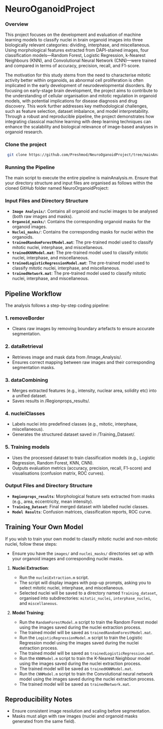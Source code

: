 # NeuroOganoidProject


### Overview
This project focuses on the development and evaluation of machine learning models to classify nuclei in brain organoid images into three biologically relevant categories: dividing, interphase, and miscellaneous. Using morphological features extracted from DAPI-stained images, four classification models—Random Forest, Logistic Regression, k-Nearest Neighbours (KNN), and Convolutional Neural Network (CNN)—were trained and compared in terms of accuracy, precision, recall, and F1-score.

The motivation for this study stems from the need to characterise mitotic activity better within organoids, as abnormal cell proliferation is often implicated in the early development of neurodevelopmental disorders. By focusing on early-stage brain development, the project aims to contribute to the understanding of cellular organisation and mitotic regulation in organoid models, with potential implications for disease diagnosis and drug discovery.
This work further addresses key methodological challenges, such as feature selection, dataset imbalance, and model interpretability. Through a robust and reproducible pipeline, the project demonstrates how integrating classical machine learning with deep learning techniques can enhance the scalability and biological relevance of image-based analyses in organoid research.



### Clone the project
```bash
 git clone https://github.com/Preshmod/NeuroOganoidProject/tree/mainAnalysis
```
 
### Running the Pipeline
The main script to execute the entire pipeline is mainAnalysis.m. Ensure that your directory structure and input files are organised as follows within the cloned GitHub folder named NeuroOrganoidProject:


### Input Files and Directory Structure
- **`Image Analysis/`**: Contains all organoid and nuclei images to be analysed (both raw images and masks).
- **`Organoid_masks/`**: Contains the corresponding organoid masks for the organoid images.
- **`Nuclei_masks/`**: Contains the corresponding masks for nuclei within the organoids.
- **`trainedRandomForestModel.mat`**: The pre-trained model used to classify mitotic nuclei, interphase, and miscellaneous.
- **`trainedKNNModel.mat`**: The pre-trained model used to classify mitotic nuclei, interphase, and miscellaneous.
- **`trainedLogisticRegressionModel.mat`**: The pre-trained model used to classify mitotic nuclei, interphase, and miscellaneous.
- **`trainedNetwork.mat`**: The pre-trained model used to classify mitotic nuclei, interphase, and miscellaneous.


## Pipeline Workflow
The analysis follows a step-by-step coding pipeline:

### 1. removeBorder
- Cleans raw images by removing boundary artefacts to ensure accurate segmentation.

### 2. dataRetrieval
- Retrieves image and mask data from /Image_Analysis/.
- Ensures correct mapping between raw images and their corresponding segmentation masks.

### 3. dataCombining
- Merges extracted features (e.g., intensity, nuclear area, solidity etc) into a unified dataset.
- Saves results in /Regionprops_results/.

### 4. nucleiClasses
- Labels nuclei into predefined classes (e.g., mitotic, interphase, miscellaneous).
- Generates the structured dataset saved in /Training_Dataset/.

### 5. Training models
- Uses the processed dataset to train classification models (e.g., Logistic Regression, Random Forest, KNN, CNN).
- Outputs evaluation metrics (accuracy, precision, recall, F1-score) and visualisations (confusion matrix, ROC curves).

### Output Files and Directory Structure
- **`Regionprops_results`**: Morphological feature sets extracted from masks (e.g., area, eccentricity, mean intensity).
- **`Training_Dataset`**: Final merged dataset with labelled nuclei classes.
- **`Model Results`**: Confusion matrices, classification reports, ROC curve.


## Training Your Own Model
If you wish to train your own model to classify mitotic nuclei and non-mitotic nuclei, follow these steps:

- Ensure you have the `images/` and `nuclei_masks/` directories set up with your organoid images and corresponding nuclei masks. 

1. **Nuclei Extraction**: 
   - Run the `nucleiExtraction.m` script.
   - The script will display images with pop-up prompts, asking you to select mitotic nuclei, interphase, and miscellaneous.
   - Selected nuclei will be saved to a directory named `Training_dataset`, organised into subdirectories: `mitotic_nuclei`, `interphase_nuclei`, and `miscellaneous`.

2. **Model Training**:
   - Run the `RandomForestModel.m` script to train the Random Forest model using the images saved during the nuclei extraction process.
   - The trained model will be saved as `trainedRandomForestModel.mat`.
   - Run the `LogisticRegressionModel.m` script to train the Logistic Regression model using the images saved during the nuclei extraction process.
   - The trained model will be saved as `trainedLogisticRegression.mat`.
   - Run the `KNNModel.m` script to train the K-Nearest Neighbour model using the images saved during the nuclei extraction process.
   - The trained model will be saved as `trainedKNNModel.mat`.
   - Run the `CNNModel.m` script to train the Convolutional neural network model using the images saved during the nuclei extraction process.
   - The trained model will be saved as `trainedNetwork.mat`.




## Reproducibility Notes
- Ensure consistent image resolution and scaling before segmentation.
- Masks must align with raw images (nuclei and organoid masks generated from the same field).
  
